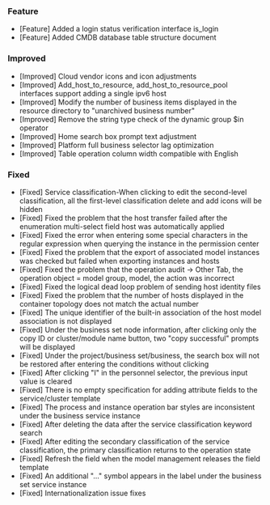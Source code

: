 ### Feature

- [Feature] Added a login status verification interface is_login
- [Feature] Added CMDB database table structure document

### Improved

- [Improved] Cloud vendor icons and icon adjustments
- [Improved] Add_host_to_resource, add_host_to_resource_pool interfaces support adding a single ipv6 host
- [Improved] Modify the number of business items displayed in the resource directory to "unarchived business number"
- [Improved] Remove the string type check of the dynamic group $in operator
- [Improved] Home search box prompt text adjustment
- [Improved] Platform full business selector lag optimization
- [Improved] Table operation column width compatible with English

### Fixed

- [Fixed] Service classification-When clicking to edit the second-level classification, all the first-level classification delete and add icons will be hidden
- [Fixed] Fixed the problem that the host transfer failed after the enumeration multi-select field host was automatically applied
- [Fixed] Fixed the error when entering some special characters in the regular expression when querying the instance in the permission center
- [Fixed] Fixed the problem that the export of associated model instances was checked but failed when exporting instances and hosts
- [Fixed] Fixed the problem that the operation audit -> Other Tab, the operation object = model group, model, the action was incorrect
- [Fixed] Fixed the logical dead loop problem of sending host identity files
- [Fixed] Fixed the problem that the number of hosts displayed in the container topology does not match the actual number
- [Fixed] The unique identifier of the built-in association of the host model association is not displayed
- [Fixed] Under the business set node information, after clicking only the copy ID or cluster/module name button, two "copy successful" prompts will be displayed
- [Fixed] Under the project/business set/business, the search box will not be restored after entering the conditions without clicking
- [Fixed] After clicking "I" in the personnel selector, the previous input value is cleared
- [Fixed] There is no empty specification for adding attribute fields to the service/cluster template
- [Fixed] The process and instance operation bar styles are inconsistent under the business service instance
- [Fixed] After deleting the data after the service classification keyword search
- [Fixed] After editing the secondary classification of the service classification, the primary classification returns to the operation state
- [Fixed] Refresh the field when the model management releases the field template
- [Fixed] An additional "..." symbol appears in the label under the business set service instance
- [Fixed] Internationalization issue fixes
